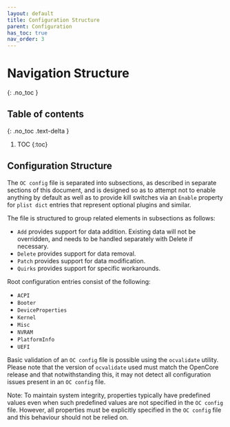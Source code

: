 ```yaml
---
layout: default
title: Configuration Structure
parent: Configuration
has_toc: true
nav_order: 3
---
```


# Navigation Structure
{: .no_toc }

## Table of contents
{: .no_toc .text-delta }

1. TOC
{:toc}


## Configuration Structure

The `OC config` file is separated into subsections, as described in separate sections of this document, and is designed so as to attempt not to enable anything by default as well as to provide kill switches via an `Enable` property for `plist dict` entries that represent optional plugins and similar.

The file is structured to group related elements in subsections as follows:
- `Add` provides support for data addition. Existing data will not be overridden, and needs to be handled separately with Delete if necessary.
- `Delete` provides support for data removal.
- `Patch` provides support for data modification.
- `Quirks` provides support for specific workarounds.

Root configuration entries consist of the following:

- `ACPI`
- `Booter`
- `DeviceProperties`
- `Kernel`
- `Misc`
- `NVRAM`
- `PlatformInfo`
- `UEFI`

Basic validation of an `OC config` file is possible using the `ocvalidate` utility. Please note that the version of `ocvalidate` used must match the OpenCore release and that notwithstanding this, it may not detect all configuration issues present in an `OC config` file.

Note: To maintain system integrity, properties typically have predefined values even when such predefined values are not specified in the `OC config` file. However, all properties must be explicitly specified in the `OC config` file and this behaviour should not be relied on.